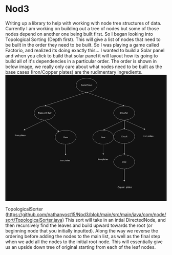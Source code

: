 # Nod3
 

Writing up a library to help with working with node tree structures of data. Currently I am working on building out a tree of nodes but some of those nodes depend on another one being built first. So I began looking into Topological Sorting (Depth first). This will give a list of nodes that need to be built in the order they need to be built.
So I was playing a game called Factorio, and realized its doing exactly this... I wanted to build a Solar panel and when you click to build that solar panel it will layout how its going to build all of it's dependencies in a particular order. The order is shown in below image, we really only care about what nodes need to be built as the base cases (Iron/Copper plates) are the rudimentary ingredients.
 ![What is this](FactorioExample.png)

TopologicalSorter (https://github.com/nathanyost15/Nod3/blob/main/src/main/java/com/node/sort/TopologicalSorter.java)
This sort will take in an intial DirectedNode, and then recursively find the leaves and build upward towards the root (or beginning node that you initially inputted).
Along the way we reverse the ordering before adding the nodes to the main list, as well as the final step when we add all the nodes to the initial root node. This will essentially give us an upside down tree of original starting from each of the leaf nodes.
